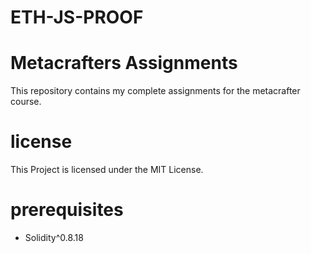 # ETH-JS-PROOF
# Metacrafters Assignments
This repository contains my complete  assignments for the metacrafter course.
# license
This Project is licensed under the MIT License.
# prerequisites
+ Solidity^0.8.18
